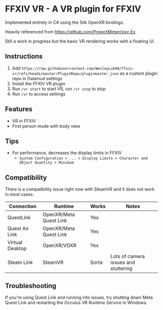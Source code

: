 # FFXIV VR - A VR plugin for FFXIV

Implemented entirely in C# using the Silk OpenXR bindings.

Heavily referenced from https://github.com/ProjectMimer/xivr-Ex

Still a work in progress but the basic VR rendering works with a floating UI.

## Instructions

1. Add `https://raw.githubusercontent.com/WesleyLuk90/ffxiv-vr/refs/heads/master/PluginRepo/pluginmaster.json` as a custom plugin repo in Dalamud settings
2. Install the FFXIV VR plugin
3. Run `/vr start` to start VR, run `/vr stop` to stop
4. Run `/vr` to access settings

## Features
* VR in FFXIV
* First person mode with body view

## Tips
* For performance, decreases the display limits in FFXIV
  * `System Configuration > ... > Display Limits > Character and Object Quantity > Minimum`

## Compatibility

There is a compatibility issue right now with SteamVR and it does not work in most cases.

| Connection | Runtime | Works | Notes |
| --- | --- | --- | --- |
| QuestLink | OpenXR/Meta Quest Link | Yes |   |
| Quest Air Link | OpenXR/Meta Quest Link | Yes |   |
| Virtual Desktop | OpenXR/VDXR | Yes |   |
| Steam Link | SteamVR | Sorta | Lots of camera issues and stuttering |

## Troubleshooting
If you're using Quest Link and running into issues, try shutting down Meta Quest Link and restarting the Occulus VR Runtime Service in Windows.